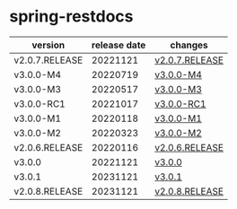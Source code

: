 # spring-restdocs

|    version     | release date |                    changes                     |
|----------------|--------------|------------------------------------------------|
| v2.0.7.RELEASE | 20221121     | [v2.0.7.RELEASE](./v2.0.7.RELEASE-20221121.md) |
| v3.0.0-M4      | 20220719     | [v3.0.0-M4](./v3.0.0-M4-20220719.md)           |
| v3.0.0-M3      | 20220517     | [v3.0.0-M3](./v3.0.0-M3-20220517.md)           |
| v3.0.0-RC1     | 20221017     | [v3.0.0-RC1](./v3.0.0-RC1-20221017.md)         |
| v3.0.0-M1      | 20220118     | [v3.0.0-M1](./v3.0.0-M1-20220118.md)           |
| v3.0.0-M2      | 20220323     | [v3.0.0-M2](./v3.0.0-M2-20220323.md)           |
| v2.0.6.RELEASE | 20220116     | [v2.0.6.RELEASE](./v2.0.6.RELEASE-20220116.md) |
| v3.0.0         | 20221121     | [v3.0.0](./v3.0.0-20221121.md)                 |
| v3.0.1         | 20231121     | [v3.0.1](./v3.0.1-20231121.md)                 |
| v2.0.8.RELEASE | 20231121     | [v2.0.8.RELEASE](./v2.0.8.RELEASE-20231121.md) |

